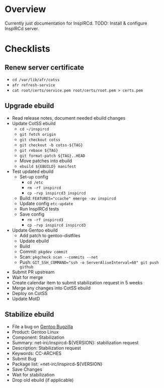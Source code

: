 # Overview
Currently just documentation for InspIRCd.
TODO: Install & configure InspIRCd server.

# Checklists

## Renew server certificate

  * `cd /var/lib/afr/cotss`
  * `afr refresh-service`
  * `cat root/certs/service.pem root/certs/root.pem > certs.pem`

## Upgrade ebuild

  * Read release notes, document needed ebuild changes
  * Update CotSS ebuild
    * `cd ~/inspircd`
    * `git fetch origin`
    * `git checkout cotss`
    * `git checkout -b cotss-${TAG}`
    * `git rebase ${TAG}`
    * `git format-patch ${TAG}..HEAD`
    * Move patches into ebuild
    * `ebuild ${EBUILD} manifest`
  * Test updated ebuild
    * Set-up config
      * `cd /etc`
      * `rm -rf inspircd`
      * `cp -rvp inspircd3 inspircd`
    * Build: `FEATURES="ccache" emerge -av inspircd`
    * Update config `etc-update`
    * Run InspIRCd tests
    * Save config
      * `rm -rf inspircd3`
      * `cp -rvp inspircd inspircd3`
  * Update Gentoo ebuild
    * Add patch to gentoo-distfiles
    * Update ebuild
    * Build
    * Commit: `pkgdev commit`
    * Scan: `pkgcheck scan --commits --net`
    * Push: `GIT_SSH_COMMAND="ssh -o ServerAliveInterval=60" git push github`
  * Submit PR upstream
  * Wait for merge
  * Create calendar item to submit stabilization request in 5 weeks
  * Merge any changes into CotSS ebuild
  * Deploy on CotSS
  * Update MotD

## Stabilize ebuild

  * File a bug on [Gentoo Bugzilla](https://bugs.gentoo.org/)
  * Product: Gentoo Linux
  * Component: Stabilization
  * Summary: net-irc/inspircd-${VERSION}: stabilization request
  * Description: Stabilization request
  * Keywords: CC-ARCHES
  * Submit Bug
  * Package list: =net-irc/inspircd-${VERSION}
  * Save Changes
  * Wait for stabilization
  * Drop old ebuild (if applicable)
